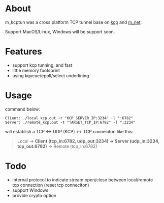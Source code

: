 
# About

m_kcptun was a cross platform TCP tunnel base on [kcp](https://github.com/skywind3000/kcp) and [m_net](https://github.com/lalawue/m_net).

Support MacOS/Linux, Windows will be support soon.





# Features

- support kcp tunning, and fast
- little memory footsprint
- using kqueue/epoll/select underlining





# Usage

command below:

```
Client: ./local_kcp.out -r "KCP_SERVER_IP:3234" -l ":6782"
Server: ./remote_kcp.out -t "TARGET_TCP_IP:6782" -l ":3234"
```

will establish a TCP <-> UDP (KCP) <-> TCP conneciton like this:

> Local -> **Client (tcp_in:6782, udp_out:3234) -> Server (udp_in:3234, tcp_out:6782)** -> Remote (tcp_in:6782) 





# Todo

- internal protocol to indicate stream open/close between local/remote tcp connection (reset tcp conneciton)
- support Windows
- provide crypto option

